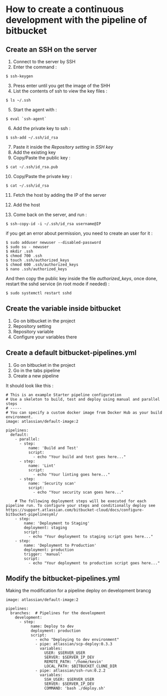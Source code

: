 # How to create a continuous development with the pipeline of bitbucket

## Create an SSH on the server

1. Connect to the server by SSH
2. Enter the command :

```
$ ssh-keygen
```

3. Press enter until you get the image of the SHH
4. List the contents of ssh to view the key files :

```
$ ls ~/.ssh
```

5. Start the agent with :

```
$ eval `ssh-agent`
```

6. Add the private key to ssh :

```
$ ssh-add ~/.ssh/id_rsa
```

7. Paste it inside the *Repository setting* in *SSH key*
8. Add the existing key
9. Copy/Paste the public key :

```
$ cat ~/.ssh/id_rsa.pub
```

10. Copy/Paste the private key :

```
$ cat ~/.ssh/id_rsa
```

11. Fetch the host by adding the IP of the server
12. Add the host

13. Come back on the server, and run :

```
$ ssh-copy-id -i ~/.ssh/id_rsa username@IP
```

if you get an error about permission, you need to create an user for it :

```
$ sudo adduser newuser --disabled-password
$ sudo su - newuser
$ mkdir .ssh
$ chmod 700 .ssh
$ touch .ssh/authorized_keys
$ chmod 600 .ssh/authorized_keys
$ nano .ssh/authorized_keys
```

And then copy the public key inside the file *authorized_keys*,
once done, restart the sshd service (in root mode if needed) :

```
$ sudo systemctl restart sshd
```

## Create the variable inside bitbucket

1. Go on bitbucket in the project
2. Repository setting
3. Repository variable
4. Configure your variables there

## Create a default bitbucket-pipelines.yml

1. Go on bitbucket in the project
2. Go in the tabs pipeline
3. Create a new pipeline

It should look like this :

```
# This is an example Starter pipeline configuration
# Use a skeleton to build, test and deploy using manual and parallel steps
# -----
# You can specify a custom docker image from Docker Hub as your build environment.
image: atlassian/default-image:2

pipelines:
  default:
    - parallel:
      - step:
          name: 'Build and Test'
          script:
            - echo "Your build and test goes here..."
      - step:
          name: 'Lint'
          script:
            - echo "Your linting goes here..."
      - step:
          name: 'Security scan'
          script:
            - echo "Your security scan goes here..."

    # The following deployment steps will be executed for each pipeline run. To configure your steps and conditionally deploy see https://support.atlassian.com/bitbucket-cloud/docs/configure-bitbucket-pipelinesyml/
    - step:
        name: 'Deployment to Staging'
        deployment: staging
        script:
          - echo "Your deployment to staging script goes here..."
    - step:
        name: 'Deployment to Production'
        deployment: production
        trigger: 'manual'
        script:
          - echo "Your deployment to production script goes here..."
```

## Modify the bitbucket-pipelines.yml

Making the modification for a pipeline deploy on development brancg

```
image: atlassian/default-image:2

pipelines:
  branches:  # Pipelines for the development
    development:
      - step:
           name: Deploy to dev
           deployment: production
           script:
             - echo "Deploying to dev environment"
             - pipe: atlassian/scp-deploy:0.3.3
               variables:
                 USER: $SERVER_USER
                 SERVER: $SERVER_IP_DEV
                 REMOTE_PATH: '/home/kevin'
                 LOCAL_PATH: $BITBUCKET_CLONE_DIR
             - pipe: atlassian/ssh-run:0.2.2
               variables:
                 SSH_USER: $SERVER_USER
                 SERVER: $SERVER_IP_DEV
                 COMMAND: 'bash ./deploy.sh'
```
